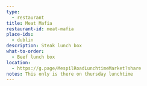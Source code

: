 ```yaml
---
type: 
  - restaurant
title: Meat Mafia
restaurant-id: meat-mafia 
place-ids:
  - dublin 
description: Steak lunch box
what-to-order:
  - Beef lunch box
location: 
  - https://g.page/MespilRoadLunchtimeMarket?share
notes: This only is there on thursday lunchtime 
---
```

